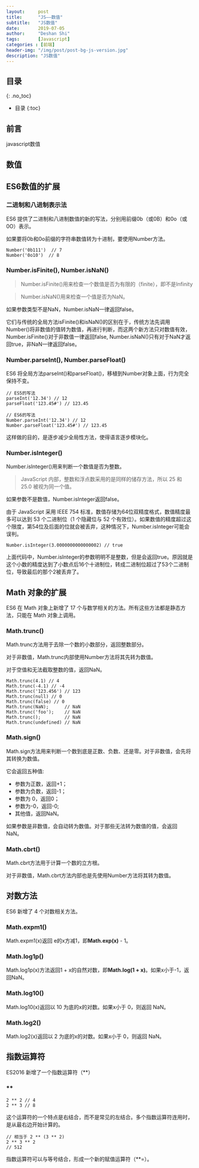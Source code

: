 ```yaml
---
layout:     post
title:      "JS——数值"
subtitle:   "JS数值"
date:       2019-07-05
author:     "Deshan Shi"
tags:       [Javascript]
categories : [前端]
header-img: "/img/post/post-bg-js-version.jpg"
description: "JS数值"
---
```


## 目录
{: .no_toc}

* 目录
{:toc}

## 前言

javascript数值

## 数值

## ES6数值的扩展

### 二进制和八进制表示法

ES6 提供了二进制和八进制数值的新的写法，分别用前缀0b（或0B）和0o（或0O）表示。

如果要将0b和0o前缀的字符串数值转为十进制，要使用Number方法。

	Number('0b111')  // 7
	Number('0o10')  // 8

### Number.isFinite(), Number.isNaN()

> Number.isFinite()用来检查一个数值是否为有限的（finite），即不是Infinity

> Number.isNaN()用来检查一个值是否为NaN。

如果参数类型不是NaN，Number.isNaN一律返回false。

它们与传统的全局方法isFinite()和isNaN()的区别在于，传统方法先调用Number()将非数值的值转为数值，再进行判断，而这两个新方法只对数值有效，Number.isFinite()对于非数值一律返回false, Number.isNaN()只有对于NaN才返回true，非NaN一律返回false。

### Number.parseInt(), Number.parseFloat()

ES6 将全局方法parseInt()和parseFloat()，移植到Number对象上面，行为完全保持不变。

	// ES5的写法
	parseInt('12.34') // 12
	parseFloat('123.45#') // 123.45
	
	// ES6的写法
	Number.parseInt('12.34') // 12
	Number.parseFloat('123.45#') // 123.45

这样做的目的，是逐步减少全局性方法，使得语言逐步模块化。

### Number.isInteger() 

Number.isInteger()用来判断一个数值是否为整数。

> JavaScript 内部，整数和浮点数采用的是同样的储存方法，所以 25 和 25.0 被视为同一个值。

如果参数不是数值，Number.isInteger返回false。

由于 JavaScript 采用 IEEE 754 标准，数值存储为64位双精度格式，数值精度最多可以达到 53 个二进制位（1 个隐藏位与 52 个有效位）。如果数值的精度超过这个限度，第54位及后面的位就会被丢弃，这种情况下，Number.isInteger可能会误判。

	Number.isInteger(3.0000000000000002) // true

上面代码中，Number.isInteger的参数明明不是整数，但是会返回true。原因就是这个小数的精度达到了小数点后16个十进制位，转成二进制位超过了53个二进制位，导致最后的那个2被丢弃了。

## Math 对象的扩展

ES6 在 Math 对象上新增了 17 个与数学相关的方法。所有这些方法都是静态方法，只能在 Math 对象上调用。

### Math.trunc()

Math.trunc方法用于去除一个数的小数部分，返回整数部分。

对于非数值，Math.trunc内部使用Number方法将其先转为数值。

对于空值和无法截取整数的值，返回NaN。

	Math.trunc(4.1) // 4
	Math.trunc(-4.1) // -4
	Math.trunc('123.456') // 123
	Math.trunc(null) // 0
	Math.trunc(false) // 0
	Math.trunc(NaN);      // NaN
	Math.trunc('foo');    // NaN
	Math.trunc();         // NaN
	Math.trunc(undefined) // NaN

### Math.sign()

Math.sign方法用来判断一个数到底是正数、负数、还是零。对于非数值，会先将其转换为数值。

它会返回五种值:

+ 参数为正数，返回+1；
+ 参数为负数，返回-1；
+ 参数为 0，返回0；
+ 参数为-0，返回-0;
+ 其他值，返回NaN。

如果参数是非数值，会自动转为数值。对于那些无法转为数值的值，会返回NaN。

### Math.cbrt()

Math.cbrt方法用于计算一个数的立方根。

对于非数值，Math.cbrt方法内部也是先使用Number方法将其转为数值。

## 对数方法

ES6 新增了 4 个对数相关方法。

### Math.expm1()

Math.expm1(x)返回 e的x方减1，即**Math.exp(x)** - 1。

### Math.log1p()

Math.log1p(x)方法返回1 + x的自然对数，即**Math.log(1 + x)**。如果x小于-1，返回NaN。

### Math.log10()

Math.log10(x)返回以 10 为底的x的对数。如果x小于 0，则返回 NaN。

### Math.log2()

Math.log2(x)返回以 2 为底的x的对数。如果x小于 0，则返回 NaN。

## 指数运算符

ES2016 新增了一个指数运算符（**）

### **

	2 ** 2 // 4
	2 ** 3 // 8

这个运算符的一个特点是右结合，而不是常见的左结合。多个指数运算符连用时，是从最右边开始计算的。

	// 相当于 2 ** (3 ** 2)
	2 ** 3 ** 2
	// 512

指数运算符可以与等号结合，形成一个新的赋值运算符（**=）。